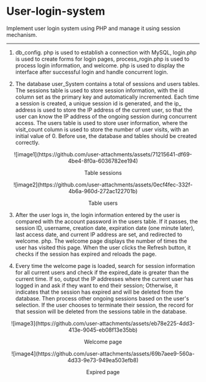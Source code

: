 # User-login-system
Implement user login system using PHP and manage it using session mechanism.

---

1. db_config. php is used to establish a connection with MySQL, login.php is used to create forms for login pages, process_rogin.php is used to process login information, and welcome. php is used to display the interface after successful login and handle concurrent login.

2. The database user_System contains a total of sessions and users tables. The sessions table is used to store session information, with the id column set as the primary key and automatically incremented. Each time a session is created, a unique session id is generated, and the ip_ address is used to store the IP address of the current user, so that the user can know the IP address of the ongoing session during concurrent access. The users table is used to store user information, where the visit_count column is used to store the number of user visits, with an initial value of 0. Before use, the database and tables should be created correctly.

<p style="text-align:center">![image1](https://github.com/user-attachments/assets/71215641-df69-4be4-8f0a-6036782ee194)</p>
<p style="text-align:center">Table sessions</p>
<p style="text-align:center">![image2](https://github.com/user-attachments/assets/0ecf4fec-332f-4b6a-960d-272ac122701b)</p>
<p style="text-align:center">Table users</p>

3. After the user logs in, the login information entered by the user is compared with the account password in the users table. If it passes, the session ID, username, creation date, expiration date (one minute later), last access date, and current IP address are set, and redirected to welcome. php. The welcome page displays the number of times the user has visited this page. When the user clicks the Refresh button, it checks if the session has expired and reloads the page.

4. Every time the welcome page is loaded, search for session information for all current users and check if the expired_date is greater than the current time. If so, output the IP addresses where the current user has logged in and ask if they want to end their session; Otherwise, it indicates that the session has expired and will be deleted from the database. Then process other ongoing sessions based on the user's selection. If the user chooses to terminate their session, the record for that session will be deleted from the sessions table in the database.
<p style="text-align:center">![image3](https://github.com/user-attachments/assets/eb78e225-4dd3-413e-9045-eb08f13e35bb)</p>
<p style="text-align:center">Welcome page</p>
<p style="text-align:center">![image4](https://github.com/user-attachments/assets/69b7aee9-560a-4d33-9e73-949ea503efb8)</p>
<p style="text-align:center">Expired page</p>
